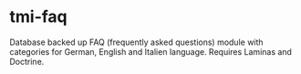# tmi-faq
Database backed up FAQ (frequently asked questions) module with categories for German, English and Italien language. 
Requires Laminas 
and Doctrine.


